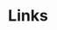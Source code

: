 ---
title: Links
links:
  - title: Instagram
    description: GitHub is the world's largest software development platform.
    website: https://github.com
    image: https://github.githubassets.com/images/modules/logos_page/GitHub-Mark.png
  - title: Monday
    description: TypeScript is a typed superset of JavaScript that compiles to plain JavaScript.
    website: https://www.typescriptlang.org
    image: ts-logo-128.jpg
  - title: Google Drive
    description: TypeScript is a typed superset of JavaScript that compiles to plain JavaScript.
    website: https://www.typescriptlang.org
    image: ts-logo-128.jpg    
menu:
    main: 
        weight: -50
        params:
            icon: link

comments: false
---